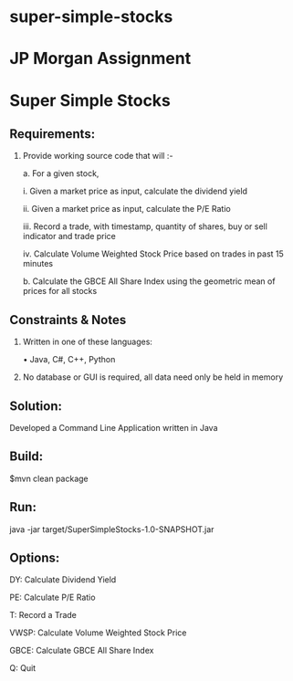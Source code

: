 # super-simple-stocks

# JP Morgan Assignment

# Super Simple Stocks

## Requirements:

1.	Provide working source code that will :-

    a.	For a given stock, 

      i.	Given a market price as input, calculate the dividend yield

      ii.	Given a market price as input,  calculate the P/E Ratio

      iii.	Record a trade, with timestamp, quantity of shares, buy or sell indicator and trade price

      iv.	Calculate Volume Weighted Stock Price based on trades in past 15 minutes

    b.	Calculate the GBCE All Share Index using the geometric mean of prices for all stocks


## Constraints & Notes
1.	Written in one of these languages:

    •	Java, C#, C++, Python

2.	No database or GUI is required, all data need only be held in memory

## Solution:
  Developed a Command Line Application written in Java

## Build:

  $mvn clean package

## Run:

  java -jar target/SuperSimpleStocks-1.0-SNAPSHOT.jar

## Options:

DY: Calculate Dividend Yield

PE: Calculate P/E Ratio

T: Record a Trade

VWSP: Calculate Volume Weighted Stock Price

GBCE: Calculate GBCE All Share Index

Q: Quit



